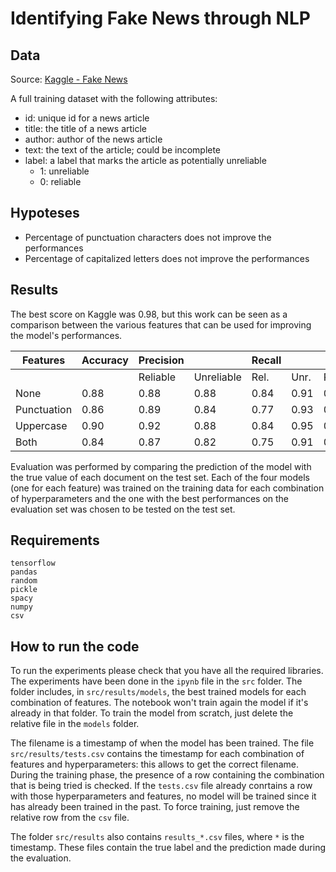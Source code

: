 # Identifying Fake News through NLP

## Data
Source: [Kaggle - Fake News](https://www.kaggle.com/c/fake-news/data)

A full training dataset with the following attributes:

- id: unique id for a news article
- title: the title of a news article
- author: author of the news article
- text: the text of the article; could be incomplete
- label: a label that marks the article as potentially unreliable
  - 1: unreliable
  - 0: reliable

## Hypoteses
- Percentage of punctuation characters does not improve the performances
- Percentage of capitalized letters does not improve the performances

## Results

The best score on Kaggle was 0.98, but this work can be seen as a comparison between the various features that can be used for improving the model's performances.

| Features    | Accuracy | Precision |            | Recall |      | F1   |      |
|-------------|----------|-----------|------------|--------|------|------|------|
|             |          | Reliable  | Unreliable | Rel.   | Unr. | Rel. | Unr. |
| None        | 0.88     | 0.88      | 0.88       | 0.84   | 0.91 | 0.86 | 0.89 |
| Punctuation | 0.86     | 0.89      | 0.84       | 0.77   | 0.93 | 0.83 | 0.88 |
| Uppercase   | 0.90     | 0.92      | 0.88       | 0.84   | 0.95 | 0.88 | 0.91 |
| Both        | 0.84     | 0.87      | 0.82       | 0.75   | 0.91 | 0.80 | 0.86 |

Evaluation was performed by comparing the prediction of the model with the true value of each document on the test set. Each of the four models (one for each feature) was trained on the training data for each combination of hyperparameters and the one with the best performances on the evaluation set was chosen to be tested on the test set.

## Requirements
```
tensorflow
pandas
random
pickle
spacy
numpy
csv
```

## How to run the code

To run the experiments please check that you have all the required libraries. The experiments have been done in the `ipynb` file in the `src` folder. The folder includes, in `src/results/models`, the best trained models for each combination of features. The notebook won't train again the model if it's already in that folder. To train the model from scratch, just delete the relative file in the `models` folder.

The filename is a timestamp of when the model has been trained. The file `src/results/tests.csv` contains the timestamp for each combination of features and hyperparameters: this allows to get the correct filename. During the training phase, the presence of a row containing the combination that is being tried is checked. If the `tests.csv` file already conrtains a row with those hyperparameters and features, no model will be trained since it has already been trained in the past. To force training, just remove the relative row from the `csv` file.

The folder `src/results` also contains `results_*.csv` files, where `*` is the timestamp. These files contain the true label and the prediction made during the evaluation.